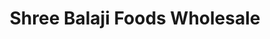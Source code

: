 ---
title: "Shree Balaji Foods Wholesale"
url: /pune/shree-balaji-foods-wholesale/
shop: wholesale
---